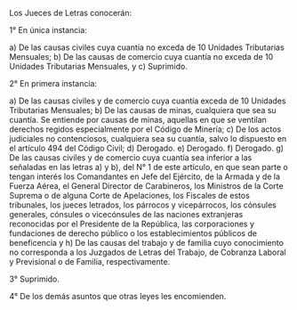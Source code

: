 Los Jueces de Letras conocerán:

1° En única instancia:

a) De las causas civiles cuya cuantía no exceda de 10 Unidades Tributarias Mensuales;
b) De las causas de comercio cuya cuantía no exceda de 10 Unidades Tributarias Mensuales, y
c) Suprimido.

2° En primera instancia:

a) De las causas civiles y de comercio cuya cuantía exceda de 10 Unidades Tributarias Mensuales;
b) De las causas de minas, cualquiera que sea su cuantía. Se entiende por causas de minas, aquellas en que se ventilan derechos regidos especialmente por el Código de Minería;
c) De los actos judiciales no contenciosos, cualquiera sea su cuantía, salvo lo dispuesto en el artículo 494 del Código Civil;
d) Derogado.
e) Derogado.
f) Derogado.
g) De las causas civiles y de comercio cuya cuantía sea inferior a las señaladas en las letras a) y b), del N° 1 de este artículo, en que sean parte o tengan interés los Comandantes en Jefe del Ejército, de la Armada y de la Fuerza Aérea, el General Director de Carabineros, los Ministros de la Corte Suprema o de alguna Corte de Apelaciones, los Fiscales de estos tribunales, los jueces letrados, los párrocos y vicepárrocos, los cónsules generales, cónsules o vicecónsules de las naciones extranjeras reconocidas por el Presidente de la República, las corporaciones y fundaciones de derecho público o los establecimientos públicos de beneficencia y
h) De las causas del trabajo y de familia cuyo conocimiento no corresponda a los Juzgados de Letras del Trabajo, de Cobranza Laboral y Previsional o de Familia, respectivamente.

3° Suprimido.

4° De los demás asuntos que otras leyes les encomienden.
